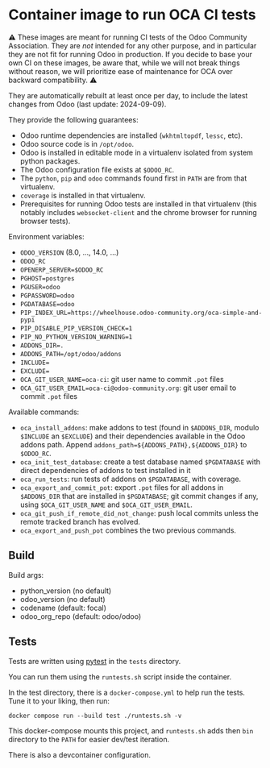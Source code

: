 # Container image to run OCA CI tests

⚠️ These images are meant for running CI tests of the Odoo Community
Association. They are *not* intended for any other purpose, and in particular
they are not fit for running Odoo in production. If you decide to base your own
CI on these images, be aware that, while we will not break things without
reason, we will prioritize ease of maintenance for OCA over backward
compatibility. ⚠️

They are automatically rebuilt at least once per day,
to include the latest changes from Odoo (last update: 2024-09-09).

They provide the following guarantees:

- Odoo runtime dependencies are installed (`wkhtmltopdf`, `lessc`, etc).
- Odoo source code is in `/opt/odoo`.
- Odoo is installed in editable mode in a virtualenv isolated from system python packages.
- The Odoo configuration file exists at `$ODOO_RC`.
- The `python`, `pip` and `odoo` commands
  found first in `PATH` are from that virtualenv.
- `coverage` is installed in that virtualenv.
- Prerequisites for running Odoo tests are installed in that virtualenv
  (this notably includes `websocket-client` and the chrome browser for running
  browser tests).

Environment variables:

- `ODOO_VERSION` (8.0, ..., 14.0, ...)
- `ODOO_RC`
- `OPENERP_SERVER=$ODOO_RC`
- `PGHOST=postgres`
- `PGUSER=odoo`
- `PGPASSWORD=odoo`
- `PGDATABASE=odoo`
- `PIP_INDEX_URL=https://wheelhouse.odoo-community.org/oca-simple-and-pypi`
- `PIP_DISABLE_PIP_VERSION_CHECK=1`
- `PIP_NO_PYTHON_VERSION_WARNING=1`
- `ADDONS_DIR=.`
- `ADDONS_PATH=/opt/odoo/addons`
- `INCLUDE=`
- `EXCLUDE=`
- `OCA_GIT_USER_NAME=oca-ci`: git user name to commit `.pot` files
- `OCA_GIT_USER_EMAIL=oca-ci@odoo-community.org`: git user email to commit
  `.pot` files

Available commands:

- `oca_install_addons`: make addons to test (found in `$ADDONS_DIR`, modulo
  `$INCLUDE` an `$EXCLUDE`) and their dependencies available in the Odoo addons
  path. Append `addons_path=${ADDONS_PATH},${ADDONS_DIR}` to `$ODOO_RC`.
- `oca_init_test_database`: create a test database named `$PGDATABASE` with
  direct dependencies of addons to test installed in it
- `oca_run_tests`: run tests of addons on `$PGDATABASE`, with coverage.
- `oca_export_and_commit_pot`: export `.pot` files for all addons in
  `$ADDONS_DIR` that are installed in `$PGDATABASE`; git commit changes if any,
  using `$OCA_GIT_USER_NAME` and `$OCA_GIT_USER_EMAIL`.
- `oca_git_push_if_remote_did_not_change`: push local commits unless the remote
  tracked branch has evolved.
- `oca_export_and_push_pot` combines the two previous commands.

## Build

Build args:

- python_version (no default)
- odoo_version (no default)
- codename (default: focal)
- odoo_org_repo (default: odoo/odoo)

## Tests

Tests are written using [pytest](https://pytest.org) in the `tests` directory.

You can run them using the `runtests.sh` script inside the container.

In the test directory, there is a `docker-compose.yml` to help run the tests.
Tune it to your liking, then run:

`docker compose run --build test ./runtests.sh -v`

This docker-compose mounts this project, and `runtests.sh` adds then `bin` directory to
the `PATH` for easier dev/test iteration.

There is also a devcontainer configuration.
